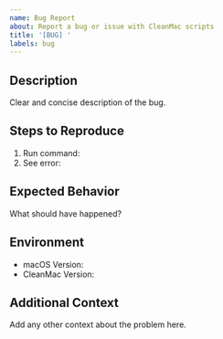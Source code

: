 ```yaml
---
name: Bug Report
about: Report a bug or issue with CleanMac scripts
title: '[BUG] '
labels: bug
---
```


## Description
Clear and concise description of the bug.

## Steps to Reproduce
1. Run command: 
2. See error: 

## Expected Behavior
What should have happened?

## Environment
- macOS Version: 
- CleanMac Version: 

## Additional Context
Add any other context about the problem here.
